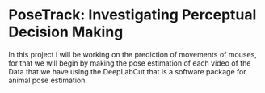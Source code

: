 # PoseTrack: Investigating Perceptual Decision Making
In this project i will be working on the prediction of movements of mouses, for that we will begin by making the pose estimation of each video of the Data that we have using the DeepLabCut that is a software package for animal pose estimation.
